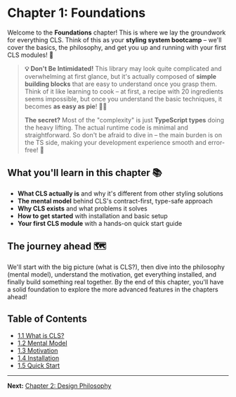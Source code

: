 # Chapter 1: Foundations

Welcome to the **Foundations** chapter! This is where we lay the groundwork for everything CLS. Think of this as your **styling system bootcamp** – we'll cover the basics, the philosophy, and get you up and running with your first CLS modules! 🚀

> **💡 Don't Be Intimidated!** This library may look quite complicated and overwhelming at first glance, but it's actually composed of **simple building blocks** that are easy to understand once you grasp them. Think of it like learning to cook – at first, a recipe with 20 ingredients seems impossible, but once you understand the basic techniques, it becomes **as easy as pie**! 🥧✨
> 
> **The secret?** Most of the "complexity" is just **TypeScript types** doing the heavy lifting. The actual runtime code is minimal and straightforward. So don't be afraid to dive in – the main burden is on the TS side, making your development experience smooth and error-free! 🚀

## What you'll learn in this chapter 📚

- **What CLS actually is** and why it's different from other styling solutions
- **The mental model** behind CLS's contract-first, type-safe approach
- **Why CLS exists** and what problems it solves
- **How to get started** with installation and basic setup
- **Your first CLS module** with a hands-on quick start guide

## The journey ahead 🗺️

We'll start with the big picture (what is CLS?), then dive into the philosophy (mental model), understand the motivation, get everything installed, and finally build something real together. By the end of this chapter, you'll have a solid foundation to explore the more advanced features in the chapters ahead!

## Table of Contents
- [1.1 What is CLS?](./1.1-what-is-cls.md)
- [1.2 Mental Model](./1.2-mental-model.md)
- [1.3 Motivation](./1.3-motivation.md)
- [1.4 Installation](./1.4-installation.md)
- [1.5 Quick Start](./1.5-quick-start.md)

---

**Next:** [Chapter 2: Design Philosophy](../02-design-philosophy/index.md)
